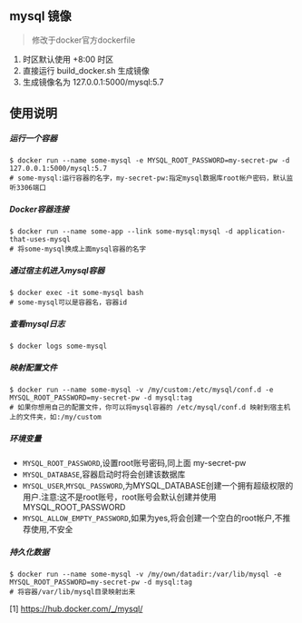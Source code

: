 ## mysql 镜像 

> 修改于docker官方dockerfile

1. 时区默认使用 +8:00 时区
2. 直接运行 build_docker.sh 生成镜像
3. 生成镜像名为 127.0.0.1:5000/mysql:5.7

## 使用说明

##### 运行一个容器
```
$ docker run --name some-mysql -e MYSQL_ROOT_PASSWORD=my-secret-pw -d 127.0.0.1:5000/mysql:5.7
# some-mysql:运行容器的名字，my-secret-pw:指定mysql数据库root帐户密码，默认监听3306端口
```

##### Docker容器连接
```
$ docker run --name some-app --link some-mysql:mysql -d application-that-uses-mysql
# 将some-mysql换成上面mysql容器的名字
```

##### 通过宿主机进入mysql容器
```
$ docker exec -it some-mysql bash
# some-mysql可以是容器名，容器id
```
##### 查看mysql日志
```
$ docker logs some-mysql
```

##### 映射配置文件
```
$ docker run --name some-mysql -v /my/custom:/etc/mysql/conf.d -e MYSQL_ROOT_PASSWORD=my-secret-pw -d mysql:tag
# 如果你想用自己的配置文件，你可以将mysql容器的 /etc/mysql/conf.d 映射到宿主机上的文件夹，如:/my/custom
```

##### 环境变量
+ `MYSQL_ROOT_PASSWORD`,设置root账号密码,同上面 my-secret-pw
+ `MYSQL_DATABASE`,容器启动时将会创建该数据库
+ `MYSQL_USER`,`MYSQL_PASSWORD`,为MYSQL_DATABASE创建一个拥有超级权限的用户.注意:这不是root账号，root账号会默认创建并使用MYSQL_ROOT_PASSWORD
+ `MYSQL_ALLOW_EMPTY_PASSWORD`,如果为yes,将会创建一个空白的root帐户,不推荐使用,不安全

##### 持久化数据
```
$ docker run --name some-mysql -v /my/own/datadir:/var/lib/mysql -e MYSQL_ROOT_PASSWORD=my-secret-pw -d mysql:tag
# 将容器/var/lib/mysql目录映射出来
```

[1] https://hub.docker.com/_/mysql/
